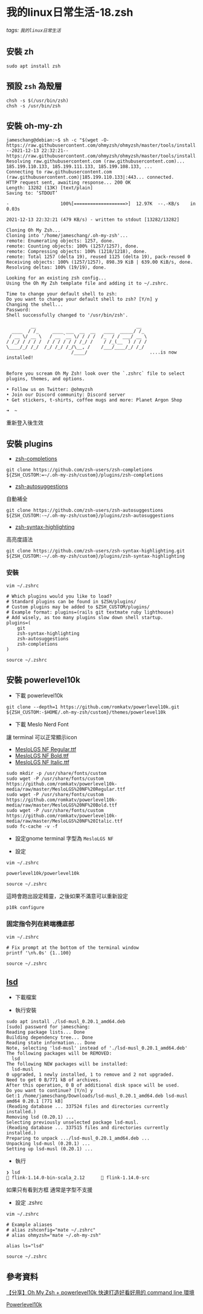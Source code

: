 # 我的linux日常生活-18.zsh

###### tags: `我的linux日常生活`

## 安裝 zh

```shell
sudo apt install zsh
```

## 預設 `zsh` 為殼層

```shell
chsh -s $(/usr/bin/zsh)
chsh -s /usr/bin/zsh
```

## 安裝 oh-my-zh

```shell
jameschang@debian:~$ sh -c "$(wget -O- https://raw.githubusercontent.com/ohmyzsh/ohmyzsh/master/tools/install.sh)"
--2021-12-13 22:32:21--  https://raw.githubusercontent.com/ohmyzsh/ohmyzsh/master/tools/install.sh
Resolving raw.githubusercontent.com (raw.githubusercontent.com)... 185.199.110.133, 185.199.111.133, 185.199.108.133, ...
Connecting to raw.githubusercontent.com (raw.githubusercontent.com)|185.199.110.133|:443... connected.
HTTP request sent, awaiting response... 200 OK
Length: 13282 (13K) [text/plain]
Saving to: ‘STDOUT’

-                   100%[===================>]  12.97K  --.-KB/s    in 0.03s   

2021-12-13 22:32:21 (479 KB/s) - written to stdout [13282/13282]

Cloning Oh My Zsh...
Cloning into '/home/jameschang/.oh-my-zsh'...
remote: Enumerating objects: 1257, done.
remote: Counting objects: 100% (1257/1257), done.
remote: Compressing objects: 100% (1218/1218), done.
remote: Total 1257 (delta 19), reused 1125 (delta 19), pack-reused 0
Receiving objects: 100% (1257/1257), 898.39 KiB | 639.00 KiB/s, done.
Resolving deltas: 100% (19/19), done.

Looking for an existing zsh config...
Using the Oh My Zsh template file and adding it to ~/.zshrc.

Time to change your default shell to zsh:
Do you want to change your default shell to zsh? [Y/n] y
Changing the shell...
Password: 
Shell successfully changed to '/usr/bin/zsh'.

         __                                     __   
  ____  / /_     ____ ___  __  __   ____  _____/ /_  
 / __ \/ __ \   / __ `__ \/ / / /  /_  / / ___/ __ \ 
/ /_/ / / / /  / / / / / / /_/ /    / /_(__  ) / / / 
\____/_/ /_/  /_/ /_/ /_/\__, /    /___/____/_/ /_/  
                        /____/                       ....is now installed!


Before you scream Oh My Zsh! look over the `.zshrc` file to select plugins, themes, and options.

• Follow us on Twitter: @ohmyzsh
• Join our Discord community: Discord server
• Get stickers, t-shirts, coffee mugs and more: Planet Argon Shop

➜  ~ 

```

重新登入後生效

## 安裝 plugins

* [zsh-completions](https://github.com/zsh-users/zsh-completions)

```shell
git clone https://github.com/zsh-users/zsh-completions ${ZSH_CUSTOM:=~/.oh-my-zsh/custom}/plugins/zsh-completions
```

* [zsh-autosuggestions](https://github.com/zsh-users/zsh-autosuggestions)

自動補全

```shell
git clone https://github.com/zsh-users/zsh-autosuggestions ${ZSH_CUSTOM:-~/.oh-my-zsh/custom}/plugins/zsh-autosuggestions
```

* [zsh-syntax-highlighting](https://github.com/zsh-users/zsh-syntax-highlighting)

高亮度語法

```shell
git clone https://github.com/zsh-users/zsh-syntax-highlighting.git ${ZSH_CUSTOM:-~/.oh-my-zsh/custom}/plugins/zsh-syntax-highlighting
```

### 安裝

```shell
vim ~/.zshrc
```

```
# Which plugins would you like to load?
# Standard plugins can be found in $ZSH/plugins/
# Custom plugins may be added to $ZSH_CUSTOM/plugins/
# Example format: plugins=(rails git textmate ruby lighthouse)
# Add wisely, as too many plugins slow down shell startup.
plugins=(
	git
	zsh-syntax-highlighting
	zsh-autosuggestions
	zsh-completions
)
```


```shell
source ~/.zshrc
```

## 安裝 powerlevel10k

* 下載 powerlevel10k

```shell
git clone --depth=1 https://github.com/romkatv/powerlevel10k.git ${ZSH_CUSTOM:-$HOME/.oh-my-zsh/custom}/themes/powerlevel10k
```

* 下載 Meslo Nerd Font 

讓 terminal 可以正常顯示icon

  * [MesloLGS NF Regular.ttf](https://github.com/romkatv/powerlevel10k-media/raw/master/MesloLGS%20NF%20Regular.ttf)
  * [MesloLGS NF Bold.ttf](https://github.com/romkatv/powerlevel10k-media/raw/master/MesloLGS%20NF%20Bold.ttf)
  * [MesloLGS NF Italic.ttf](https://github.com/romkatv/powerlevel10k-media/raw/master/MesloLGS%20NF%20Italic.ttf)

```shell
sudo mkdir -p /usr/share/fonts/custom
sudo wget -P /usr/share/fonts/custom https://github.com/romkatv/powerlevel10k-media/raw/master/MesloLGS%20NF%20Regular.ttf
sudo wget -P /usr/share/fonts/custom https://github.com/romkatv/powerlevel10k-media/raw/master/MesloLGS%20NF%20Bold.ttf
sudo wget -P /usr/share/fonts/custom https://github.com/romkatv/powerlevel10k-media/raw/master/MesloLGS%20NF%20Italic.ttf
sudo fc-cache -v -f
```

* 設定gnome terminal 字型為 `MesloLGS NF`

* 設定

```shell
vim ~/.zshrc
```

```shell
powerlevel10k/powerlevel10k
```

```shell
source ~/.zshrc
```

這時會跑出設定精靈，之後如果不滿意可以重新設定

```shell
p10k configure
```

### 固定指令列在終端機底部

```shell
vim ~/.zshrc
```

```shell
# Fix prompt at the bottom of the terminal window
printf '\n%.0s' {1..100}
```

```shell
source ~/.zshrc
```

## [lsd](https://github.com/Peltoche/lsd/releases)

* 下載檔案

* 執行安裝

```shell
sudo apt install ./lsd-musl_0.20.1_amd64.deb
[sudo] password for jameschang: 
Reading package lists... Done
Building dependency tree... Done
Reading state information... Done
Note, selecting 'lsd-musl' instead of './lsd-musl_0.20.1_amd64.deb'
The following packages will be REMOVED:
  lsd
The following NEW packages will be installed:
  lsd-musl
0 upgraded, 1 newly installed, 1 to remove and 2 not upgraded.
Need to get 0 B/771 kB of archives.
After this operation, 0 B of additional disk space will be used.
Do you want to continue? [Y/n] y
Get:1 /home/jameschang/Downloads/lsd-musl_0.20.1_amd64.deb lsd-musl amd64 0.20.1 [771 kB]
(Reading database ... 337524 files and directories currently installed.)
Removing lsd (0.20.1) ...
Selecting previously unselected package lsd-musl.
(Reading database ... 337515 files and directories currently installed.)
Preparing to unpack .../lsd-musl_0.20.1_amd64.deb ...
Unpacking lsd-musl (0.20.1) ...
Setting up lsd-musl (0.20.1) ...
```

* 執行

```shell
❯ lsd
 flink-1.14.0-bin-scala_2.12       flink-1.14.0-src
```

如果只有看到方框 通常是字型不支援

* 設定 .zshrc

```shell
vim ~/.zshrc
```

```shell
# Example aliases
# alias zshconfig="mate ~/.zshrc"
# alias ohmyzsh="mate ~/.oh-my-zsh"

alias ls="lsd"
```

```shell
source ~/.zshrc
```

## 參考資料

[【分享】Oh My Zsh + powerlevel10k 快速打造好看好用的 command line 環境](https://holychung.medium.com/%E5%88%86%E4%BA%AB-oh-my-zsh-powerlevel10k-%E5%BF%AB%E9%80%9F%E6%89%93%E9%80%A0%E5%A5%BD%E7%9C%8B%E5%A5%BD%E7%94%A8%E7%9A%84-command-line-%E7%92%B0%E5%A2%83-f66846117921)

[Powerlevel10k](https://github.com/romkatv/powerlevel10k)